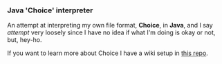 ### Java 'Choice' interpreter

An attempt at interpreting my own file format, **Choice**, in **Java**, and I say _attempt_ very loosely since I have no idea if what I'm doing is okay or not, but, hey-ho.

If you want to learn more about Choice I have a wiki setup in [this repo](https://github.com/dakodabutnot/choice).
